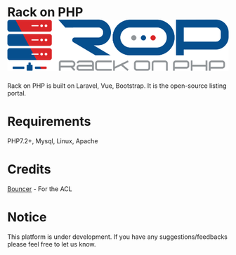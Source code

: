 Rack on PHP <img src="https://github.com/avinash-singh-rathi/rack-on-php/blob/dev/ROP-Logo.png" alt="Rack on PHP">
===========

Rack on PHP is built on Laravel, Vue, Bootstrap. It is the open-source listing portal.

Requirements
===============
PHP7.2+, Mysql, Linux, Apache

Credits
==============
[Bouncer](https://github.com/JosephSilber/bouncer) - For the ACL

Notice
=============
This platform is under development. If you have any suggestions/feedbacks please feel free to let us know.

